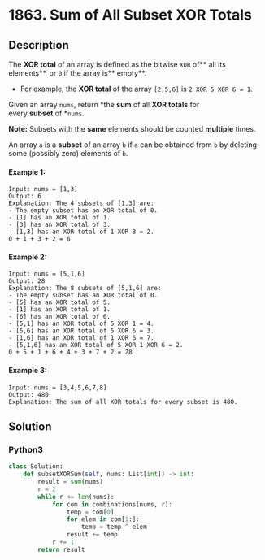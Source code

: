 # 1863. Sum of All Subset XOR Totals


## Description
The **XOR total** of an array is defined as the bitwise `XOR` of** all its elements**, or `0` if the array is** empty**.

-   For example, the **XOR total** of the array `[2,5,6]` is `2 XOR 5 XOR 6 = 1`.

Given an array `nums`, return *the **sum** of all **XOR totals** for every **subset** of *`nums`. 

**Note:** Subsets with the **same** elements should be counted **multiple** times.

An array `a` is a **subset** of an array `b` if `a` can be obtained from `b` by deleting some (possibly zero) elements of `b`.

#### Example 1:
```
Input: nums = [1,3]
Output: 6
Explanation: The 4 subsets of [1,3] are:
- The empty subset has an XOR total of 0.
- [1] has an XOR total of 1.
- [3] has an XOR total of 3.
- [1,3] has an XOR total of 1 XOR 3 = 2.
0 + 1 + 3 + 2 = 6
```

#### Example 2:
```
Input: nums = [5,1,6]
Output: 28
Explanation: The 8 subsets of [5,1,6] are:
- The empty subset has an XOR total of 0.
- [5] has an XOR total of 5.
- [1] has an XOR total of 1.
- [6] has an XOR total of 6.
- [5,1] has an XOR total of 5 XOR 1 = 4.
- [5,6] has an XOR total of 5 XOR 6 = 3.
- [1,6] has an XOR total of 1 XOR 6 = 7.
- [5,1,6] has an XOR total of 5 XOR 1 XOR 6 = 2.
0 + 5 + 1 + 6 + 4 + 3 + 7 + 2 = 28
```

#### Example 3:
```
Input: nums = [3,4,5,6,7,8]
Output: 480
Explanation: The sum of all XOR totals for every subset is 480.
```


## Solution

### Python3
```python
class Solution:
    def subsetXORSum(self, nums: List[int]) -> int:
        result = sum(nums)
        r = 2
        while r <= len(nums):
            for com in combinations(nums, r):
                temp = com[0]
                for elem in com[1:]:
                    temp = temp ^ elem
                result += temp
            r += 1
        return result
```
